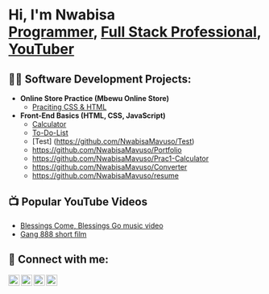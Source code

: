<h1>Hi, I'm Nwabisa <br/><a href="[https://github.com/NwabisaMavuso)">Programmer</a>, <a href="[https://www.linkedin.com/in/nwabisa-mavuso-81632098/)">Full Stack Professional</a>, <a href="https://www.youtube.com/@OBieMavuso/">YouTuber</a></h1>

<h2>👨‍💻 Software Development Projects:</h2>

- <b>Online Store Practice (Mbewu Online Store)</b>
  - [Praciting CSS & HTML](https://github.com/NwabisaMavuso/OnlineStore)
- <b>Front-End Basics (HTML, CSS, JavaScript)</b>
  - [Calculator](https://github.com/NwabisaMavuso/Calculator)
  - [To-Do-List](https://github.com/NwabisaMavuso?tab=repositories)
  - [Test] (https://github.com/NwabisaMavuso/Test)
  - https://github.com/NwabisaMavuso/Portfolio
  - https://github.com/NwabisaMavuso/Prac1-Calculator
  - https://github.com/NwabisaMavuso/Converter
  - https://github.com/NwabisaMavuso/resume

<h2>📺 Popular YouTube Videos</h2>

- [Blessings Come, Blessings Go music video ](https://youtu.be/qFJIPXIBopI?si=bOg8k2IGT8ZQPeL2)
- [Gang 888 short film](https://youtu.be/ZsQYsXRD-d4?si=LQ8i6TQVhLX3s6hf)

<h2> 🤳 Connect with me:</h2>

[<img align="left" alt="NwabisaMavuso | YouTube" width="22px" src="https://cdn.jsdelivr.net/npm/simple-icons@v3/icons/youtube.svg" />][youtube]
[<img align="left" alt="NwabisaMavuso | Twitter" width="22px" src="https://cdn.jsdelivr.net/npm/simple-icons@v3/icons/twitter.svg" />][twitter]
[<img align="left" alt="NwabisaMavuso | LinkedIn" width="22px" src="https://cdn.jsdelivr.net/npm/simple-icons@v3/icons/linkedin.svg" />][linkedin]
[<img align="left" alt="NwabisaMavuso | Instagram" width="22px" src="https://cdn.jsdelivr.net/npm/simple-icons@v3/icons/instagram.svg" />][instagram]

[twitter]: https://twitter.com/Iam_Banzii
[youtube]: https://www.youtube.com/@OBieMavuso/
[instagram]: https://www.instagram.com/kaniiaxtro_/
[linkedin]: https://www.linkedin.com/in/nwabisa-mavuso-81632098/

<!--
**NwabisaMavuso** is a ✨ _special_ ✨ repository because its `README.md` (this file) appears on your GitHub profile.

Here are some ideas to get you started:

- 🔭 I’m currently working on ...
- 🌱 I’m currently learning ...
- 👯 I’m looking to collaborate on ...
- 🤔 I’m looking for help with ...
- 💬 Ask me about ...
- 📫 How to reach me: ...
- 😄 Pronouns: ...
- ⚡ Fun fact: ...
-->
